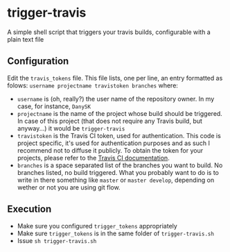 # trigger-travis
A simple shell script that triggers your travis builds, configurable with a plain text file

## Configuration
Edit the `travis_tokens` file. This file lists, one per line, an entry formatted as folows:
`username projectname travistoken branches`
where:
* `username` is (oh, really?) the user name of the repository owner. In my case, for instance, `DanySK`
* `projectname` is the name of the project whose build should be triggered. In case of this project (that does not require any Travis build, but anyway...) it would be `trigger-travis`
* `travistoken` is the Travis CI token, used for authentication. This code is project specific, it's used for authentication purposes and as such I recommend not to diffuse it publicly. To obtain the token for your projects, please refer to the [Travis CI documentation](https://docs.travis-ci.com/user/triggering-builds).
* `branches` is a space separated list of the branches you want to build. No branches listed, no build triggered. What you probably want to do is to write in there something like `master` or `master develop`, depending on wether or not you are using git flow.

## Execution
* Make sure you configured `trigger_tokens` appropriately
* Make sure `trigger_tokens` is in the same folder of `trigger-travis.sh`
* Issue `sh trigger-travis.sh`
